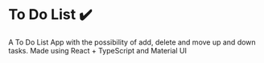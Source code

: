 # To Do List ✔️

A To Do List App with the possibility of add, delete and move up and down tasks. Made using React + TypeScript and Material UI

